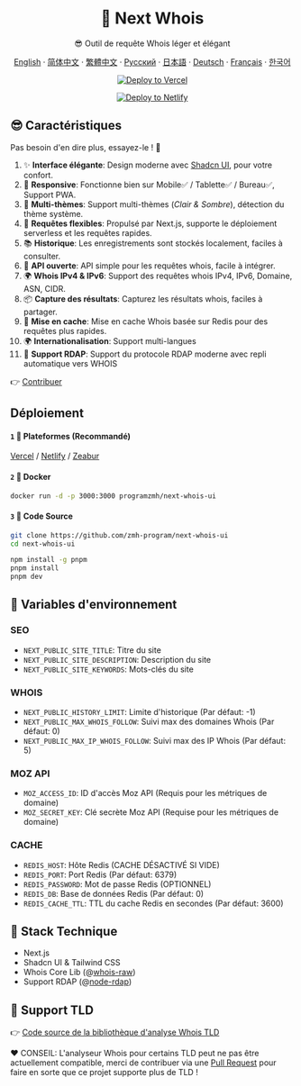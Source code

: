 <div align="center">

# 🧪 Next Whois
😎 Outil de requête Whois léger et élégant

[English](/README.md) · [简体中文](/docs/README_CN.md) · [繁體中文](/docs/README_TW.md) · [Русский](/docs/README_RU.md) · [日本語](/docs/README_JP.md) · [Deutsch](/docs/README_DE.md) · [Français](/docs/README_FR.md) · [한국어](/docs/README_KR.md)

[![Deploy to Vercel](https://vercel.com/button)](https://vercel.com/import/project?template=https://github.com/zmh-program/next-whois-ui)

[![Deploy to Netlify](https://www.netlify.com/img/deploy/button.svg)](https://app.netlify.com/start/deploy?repository=https://github.com/zmh-program/next-whois-ui)

</div>

## 😎 Caractéristiques
Pas besoin d'en dire plus, essayez-le ! 🥳

1. ✨ **Interface élégante**: Design moderne avec [Shadcn UI](https://ui.shadcn.com), pour votre confort.
2. 📱 **Responsive**: Fonctionne bien sur Mobile✅ / Tablette✅ / Bureau✅, Support PWA.
3. 🌈 **Multi-thèmes**: Support multi-thèmes (*Clair & Sombre*), détection du thème système.
4. 🚀 **Requêtes flexibles**: Propulsé par Next.js, supporte le déploiement serverless et les requêtes rapides.
5. 📚 **Historique**: Les enregistrements sont stockés localement, faciles à consulter.
6. 📡 **API ouverte**: API simple pour les requêtes whois, facile à intégrer.
7. 🌍 **Whois IPv4 & IPv6**: Support des requêtes whois IPv4, IPv6, Domaine, ASN, CIDR.
8. 📦 **Capture des résultats**: Capturez les résultats whois, faciles à partager.
9. 📡 **Mise en cache**: Mise en cache Whois basée sur Redis pour des requêtes plus rapides.
10. 🌍 **Internationalisation**: Support multi-langues
11. 🚀 **Support RDAP**: Support du protocole RDAP moderne avec repli automatique vers WHOIS

👉 [Contribuer](https://github.com/zmh-program/next-whois-ui/pulls)

## Déploiement
#### `1` 🚀 Plateformes (Recommandé)
[Vercel](https://vercel.com/import/project?template=https://github.com/zmh-program/next-whois-ui) / [Netlify](https://app.netlify.com/start/deploy?repository=https://github.com/zmh-program/next-whois-ui) / [Zeabur](https://zeabur.com/templates/UHCCCT)
#### `2` 🐳 Docker
```bash
docker run -d -p 3000:3000 programzmh/next-whois-ui
```

#### `3` 🔨 Code Source
```bash
git clone https://github.com/zmh-program/next-whois-ui
cd next-whois-ui

npm install -g pnpm
pnpm install
pnpm dev
```

## 📏 Variables d'environnement

### SEO
- `NEXT_PUBLIC_SITE_TITLE`: Titre du site
- `NEXT_PUBLIC_SITE_DESCRIPTION`: Description du site
- `NEXT_PUBLIC_SITE_KEYWORDS`: Mots-clés du site

### WHOIS
- `NEXT_PUBLIC_HISTORY_LIMIT`: Limite d'historique (Par défaut: -1)
- `NEXT_PUBLIC_MAX_WHOIS_FOLLOW`: Suivi max des domaines Whois (Par défaut: 0)
- `NEXT_PUBLIC_MAX_IP_WHOIS_FOLLOW`: Suivi max des IP Whois (Par défaut: 5)

### MOZ API
- `MOZ_ACCESS_ID`: ID d'accès Moz API (Requis pour les métriques de domaine)
- `MOZ_SECRET_KEY`: Clé secrète Moz API (Requise pour les métriques de domaine)

### CACHE
- `REDIS_HOST`: Hôte Redis (CACHE DÉSACTIVÉ SI VIDE)
- `REDIS_PORT`: Port Redis (Par défaut: 6379)
- `REDIS_PASSWORD`: Mot de passe Redis (OPTIONNEL)
- `REDIS_DB`: Base de données Redis (Par défaut: 0)
- `REDIS_CACHE_TTL`: TTL du cache Redis en secondes (Par défaut: 3600)

## 🧠 Stack Technique
- Next.js
- Shadcn UI & Tailwind CSS
- Whois Core Lib (@[whois-raw](https://www.npmjs.com/package/whois-raw))
- Support RDAP (@[node-rdap](https://www.npmjs.com/package/node-rdap))

## 💪 Support TLD
👉 [Code source de la bibliothèque d'analyse Whois TLD](./src/lib/whois/lib.ts)

❤ CONSEIL: L'analyseur Whois pour certains TLD peut ne pas être actuellement compatible, merci de contribuer via une [Pull Request](https://github.com/zmh-program/next-whois-ui/pulls) pour faire en sorte que ce projet supporte plus de TLD ! 